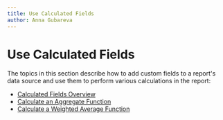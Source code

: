 ```yaml
---
title: Use Calculated Fields
author: Anna Gubareva
---
```

# Use Calculated Fields

The topics in this section describe how to add custom fields to a report's data source and use them to perform various calculations in the report:

* [Calculated Fields Overview](use-calculated-fields/calculated-fields-overview.md)
* [Calculate an Aggregate Function](use-calculated-fields/calculate-an-aggregate-function.md)
* [Calculate a Weighted Average Function](use-calculated-fields/calculate-a-weighted-average-function.md)